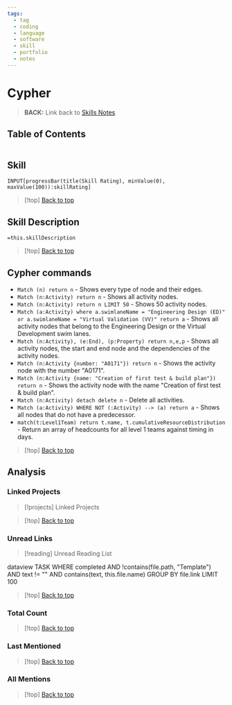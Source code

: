 ```yaml
---
tags:
  - tag
  - coding
  - language
  - software
  - skill
  - portfolio
  - notes
---
```

# Cypher

> **BACK:** Link back to [Skills Notes](#skills-notes)

## Table of Contents 

```table-of-contents
```

## Skill

```meta-bind  
INPUT[progressBar(title(Skill Rating), minValue(0), maxValue(100)):skillRating]  
```

>[!top] [Back to top](#Table%20of%20Contents)

## Skill Description

`=this.skillDescription`

>[!top] [Back to top](#Table%20of%20Contents)

## Cypher commands

- `Match (n) return n` - Shows every type of node and their edges.
- `Match (n:Activity) return n` - Shows all activity nodes.
- `Match (n:Activity) return n LIMIT 50` - Shows 50 activity nodes.
- `Match (a:Activity) where a.swimlaneName = "Engineering Design (ED)" or a.swimlaneName = "Virtual Validation (VV)" return a` - Shows all activity nodes that belong to the Engineering Design or the Virtual Development swim lanes.
- `Match (n:Activity), (e:End), (p:Property) return n,e,p` - Shows all activity nodes, the start and end node and the dependencies of the activity nodes.
- `Match (n:Activity {number: "A0171"}) return n` - Shows the activity node with the number "A0171".
- `Match (n:Activity {name: "Creation of first test & build plan"}) return n` - Shows the activity node with the name "Creation of first test & build plan".
- `Match (n:Activity) detach delete n` - Delete all activities.
- `Match (a:Activity) WHERE NOT (:Activity) --> (a) return a` - Shows all nodes that do not have a predecessor.
- `match(t:Level1Team) return t.name, t.cumulativeResourceDistribution` - Return an array of headcounts for all level 1 teams against timing in days.

>[!top] [Back to top](#Table%20of%20Contents)

## Analysis

### Linked Projects

>[!projects] Linked Projects
>
<!-- Dataview Query (hidden in production):
TABLE WITHOUT ID file.link as "Linked Project", file.mday as "Last Modified"
FROM #project 
WHERE contains(technologies, this.file.link)
SORT length(file.inlinks) DESC
>
-->


>[!top] [Back to top](#Table%20of%20Contents)

### Unread Links

>[!reading] Unread Reading List
>
<!-- Dataview Query (hidden in production):
TASK
WHERE !completed AND !contains(file.path, "Template") AND text != "" AND contains(text, this.file.name)
GROUP BY file.link
LIMIT 100

>[!top] [Back to top](#Table%20of%20Contents)

### Read Links

>[!reading] Completed Reading List
>
-->
dataview
TASK
WHERE completed AND !contains(file.path, "Template") AND text != "" AND contains(text, this.file.name)
GROUP BY file.link
LIMIT 100

>[!top] [Back to top](#Table%20of%20Contents)

### Total Count


<!-- Dataview Query (hidden in production):
TABLE WITHOUT ID length(this.file.inlinks) as "Links"
FROM [[]]
GROUP BY "Links"

-->


>[!top] [Back to top](#Table%20of%20Contents)

### Last Mentioned


<!-- Dataview Query (hidden in production):
TABLE file.mtime As ModifiedTime
FROM [[]]
SORT file.ctime DESC
LIMIT 5

-->


>[!top] [Back to top](#Table%20of%20Contents)

### All Mentions


<!-- Dataview Query (hidden in production):
TABLE file.mtime As ModifiedTime
FROM [[]]
SORT file.ctime DESC

-->


>[!top] [Back to top](#Table%20of%20Contents)